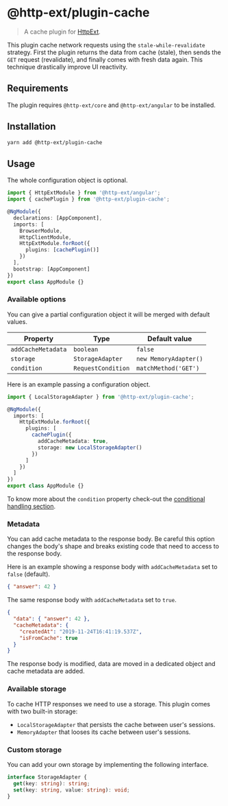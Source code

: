 # @http-ext/plugin-cache

> A cache plugin for [HttpExt](https://github.com/jscutlery/http-ext).

This plugin cache network requests using the `stale-while-revalidate` strategy. First the plugin returns the data from cache (stale), then sends the `GET` request (revalidate), and finally comes with fresh data again. This technique drastically improve UI reactivity.

## Requirements

The plugin requires `@http-ext/core` and `@http-ext/angular` to be installed.

## Installation

```bash
yarn add @http-ext/plugin-cache
```

## Usage

The whole configuration object is optional.

```ts
import { HttpExtModule } from '@http-ext/angular';
import { cachePlugin } from '@http-ext/plugin-cache';

@NgModule({
  declarations: [AppComponent],
  imports: [
    BrowserModule,
    HttpClientModule,
    HttpExtModule.forRoot({
      plugins: [cachePlugin()]
    })
  ],
  bootstrap: [AppComponent]
})
export class AppModule {}
```

### Available options

You can give a partial configuration object it will be merged with default values.

| Property           | Type               | Default value         |
| ------------------ | ------------------ | --------------------- |
| `addCacheMetadata` | `boolean`          | `false`               |
| `storage`          | `StorageAdapter`   | `new MemoryAdapter()` |
| `condition`        | `RequestCondition` | `matchMethod('GET')`  |

Here is an example passing a configuration object.

```ts
import { LocalStorageAdapter } from '@http-ext/plugin-cache';

@NgModule({
  imports: [
    HttpExtModule.forRoot({
      plugins: [
        cachePlugin({
          addCacheMetadata: true,
          storage: new LocalStorageAdapter()
        })
      ]
    })
  ]
})
export class AppModule {}
```

To know more about the `condition` property check-out the [conditional handling section](https://github.com/jscutlery/http-ext#conditional-handling).

### Metadata

You can add cache metadata to the response body. Be careful this option changes the body's shape and breaks existing code that need to access to the response body.

Here is an example showing a response body with `addCacheMetadata` set to `false` (default).

```json
{ "answer": 42 }
```

The same response body with `addCacheMetadata` set to `true`.

```json
{
  "data": { "answer": 42 },
  "cacheMetadata": {
    "createdAt": "2019-11-24T16:41:19.537Z",
    "isFromCache": true
  }
}
```

The response body is modified, data are moved in a dedicated object and cache metadata are added.

### Available storage

To cache HTTP responses we need to use a storage. This plugin comes with two built-in storage:

- `LocalStorageAdapter` that persists the cache between user's sessions.
- `MemoryAdapter` that looses its cache between user's sessions.

### Custom storage

You can add your own storage by implementing the following interface.

```ts
interface StorageAdapter {
  get(key: string): string;
  set(key: string, value: string): void;
}
```
